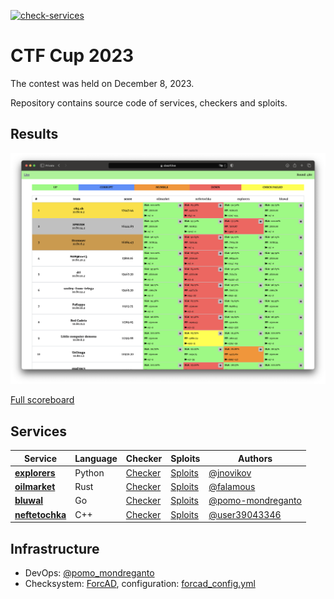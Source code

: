 [![check-services](https://github.com/C4T-BuT-S4D/ctfcup-2023-ad/actions/workflows/check-services.yml/badge.svg?branch=master&event=push)](https://github.com/C4T-BuT-S4D/ctfcup-2023-ad/actions/workflows/check-services.yml)

# CTF Cup 2023

The contest was held on December 8, 2023.

Repository contains source code of services, checkers and sploits.

## Results

![Top](scoreboard/top.png)

[Full scoreboard](scoreboard/full.png)

## Services

| Service                                  | Language | Checker                          | Sploits                         | Authors                                                  |
|------------------------------------------|----------|----------------------------------|---------------------------------|----------------------------------------------------------|
| **[explorers](services/explorers/)**     | Python   | [Checker](checkers/explorers/)   | [Sploits](sploits/explorers/)   | [@jnovikov](https://github.com/jnovikov)                 |
| **[oilmarket](services/oilmarket/)**     | Rust     | [Checker](checkers/oilmarket/)   | [Sploits](sploits/oilmarket/)   | [@falamous](https://github.com/falamous)                 |
| **[bluwal](services/bluwal/)**           | Go       | [Checker](checkers/bluwal/)      | [Sploits](sploits/bluwal/)      | [@pomo-mondreganto](https://github.com/pomo-mondreganto) |
| **[neftetochka](services/neftetochka/)** | C++      | [Checker](checkers/neftetochka/) | [Sploits](sploits/neftetochka/) | [@user39043346](https://github.com/user39043346)         |

## Infrastructure

- DevOps: [@pomo_mondreganto](https://github.com/pomo-mondreganto)
- Checksystem: [ForcAD](https://github.com/pomo-mondreganto/ForcAD),
  configuration: [forcad_config.yml](./forcad_config.yml) 
